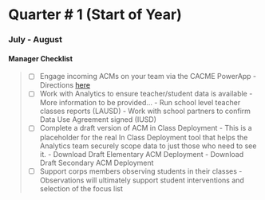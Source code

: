 # Quarter # 1 (Start of Year)
### July - August

#### Manager Checklist
>- [ ] Engage incoming ACMs on your team via the CACME PowerApp
    - Directions [here](cacme.md)
>- [ ] Work with Analytics to ensure teacher/student data is available
    - More information to be provided…
    - Run school level teacher classes reports (LAUSD)
    - Work with school partners to confirm Data Use Agreement signed (IUSD) 
>- [ ] Complete a draft version of ACM in Class Deployment
    - This is a placeholder for the real In Class Deployment tool that helps the Analytics team securely scope data to just those who need to see it.
        - Download Draft Elementary ACM Deployment
        - Download Draft Secondary ACM Deployment
>- [ ] Support corps members observing students in their classes
    - Observations will ultimately support student interventions and selection of the focus list

